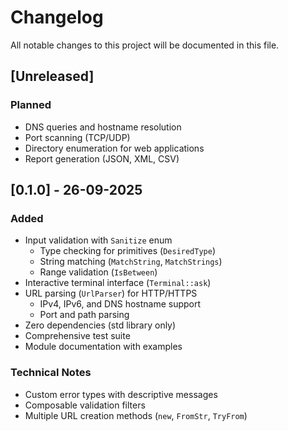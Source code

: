 # Changelog

All notable changes to this project will be documented in this file.

## [Unreleased]

### Planned
- DNS queries and hostname resolution
- Port scanning (TCP/UDP)
- Directory enumeration for web applications
- Report generation (JSON, XML, CSV)

## [0.1.0] - 26-09-2025
### Added
- Input validation with `Sanitize` enum
  - Type checking for primitives (`DesiredType`)
  - String matching (`MatchString`, `MatchStrings`)
  - Range validation (`IsBetween`)
- Interactive terminal interface (`Terminal::ask`)
- URL parsing (`UrlParser`) for HTTP/HTTPS
  - IPv4, IPv6, and DNS hostname support
  - Port and path parsing
- Zero dependencies (std library only)
- Comprehensive test suite
- Module documentation with examples

### Technical Notes
- Custom error types with descriptive messages
- Composable validation filters
- Multiple URL creation methods (`new`, `FromStr`, `TryFrom`)
